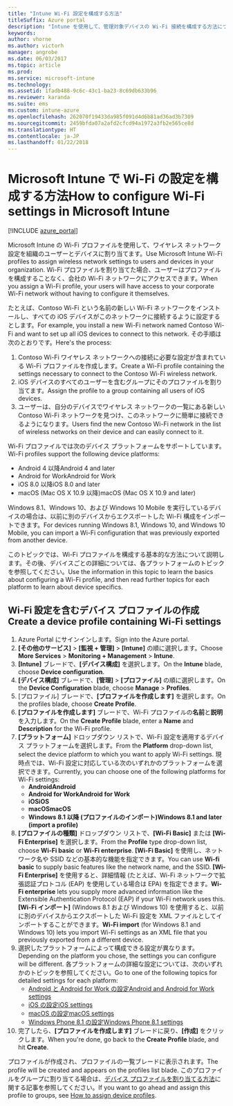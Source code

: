 ```yaml
---
title: "Intune Wi-Fi 設定を構成する方法"
titleSuffix: Azure portal
description: "Intune を使用して、管理対象デバイスの Wi-Fi 接続を構成する方法について説明します。\""
keywords: 
author: vhorne
ms.author: victorh
manager: angrobe
ms.date: 06/03/2017
ms.topic: article
ms.prod: 
ms.service: microsoft-intune
ms.technology: 
ms.assetid: 1fadb488-9c6c-43c1-ba23-8c69db633b96
ms.reviewer: karanda
ms.suite: ems
ms.custom: intune-azure
ms.openlocfilehash: 262070f19433da985f091d4d6b81ad36ad3b7309
ms.sourcegitcommit: 2459bfda07a2afd2cfcd94a1972a3fb2e565ce8d
ms.translationtype: HT
ms.contentlocale: ja-JP
ms.lasthandoff: 01/22/2018
---
```

# <a name="how-to-configure-wi-fi-settings-in-microsoft-intune"></a><span data-ttu-id="5ab28-103">Microsoft Intune で Wi-Fi の設定を構成する方法</span><span class="sxs-lookup"><span data-stu-id="5ab28-103">How to configure Wi-Fi settings in Microsoft Intune</span></span>

[!INCLUDE [azure_portal](./includes/azure_portal.md)]

<span data-ttu-id="5ab28-104">Microsoft Intune の Wi-Fi プロファイルを使用して、ワイヤレス ネットワーク設定を組織のユーザーとデバイスに割り当てます。</span><span class="sxs-lookup"><span data-stu-id="5ab28-104">Use Microsoft Intune Wi-Fi profiles to assign wireless network settings to users and devices in your organization.</span></span> <span data-ttu-id="5ab28-105">Wi-Fi プロファイルを割り当てた場合、ユーザーはプロファイルを構成することなく、会社の Wi-Fi ネットワークにアクセスできます。</span><span class="sxs-lookup"><span data-stu-id="5ab28-105">When you assign a Wi-Fi profile, your users will have access to your corporate Wi-Fi network without having to configure it themselves.</span></span>

<span data-ttu-id="5ab28-106">たとえば、Contoso Wi-Fi という名前の新しい Wi-Fi ネットワークをインストールし、すべての iOS デバイスがこのネットワークに接続するように設定するとします。</span><span class="sxs-lookup"><span data-stu-id="5ab28-106">For example, you install a new Wi-Fi network named Contoso Wi-Fi and want to set up all iOS devices to connect to this network.</span></span> <span data-ttu-id="5ab28-107">その手順は次のとおりです。</span><span class="sxs-lookup"><span data-stu-id="5ab28-107">Here's the process:</span></span>

1. <span data-ttu-id="5ab28-108">Contoso Wi-Fi ワイヤレス ネットワークへの接続に必要な設定が含まれている Wi-Fi プロファイルを作成します。</span><span class="sxs-lookup"><span data-stu-id="5ab28-108">Create a Wi-Fi profile containing the settings necessary to connect to the Contoso Wi-Fi wireless network.</span></span>
2. <span data-ttu-id="5ab28-109">iOS デバイスのすべてのユーザーを含むグループにそのプロファイルを割り当てます。</span><span class="sxs-lookup"><span data-stu-id="5ab28-109">Assign the profile to a group containing all users of iOS devices.</span></span>
3. <span data-ttu-id="5ab28-110">ユーザーは、自分のデバイスでワイヤレス ネットワークの一覧にある新しい Contoso Wi-Fi ネットワークを見つけ、このネットワークに簡単に接続できるようになります。</span><span class="sxs-lookup"><span data-stu-id="5ab28-110">Users find the new Contoso Wi-Fi network in the list of wireless networks on their device and can easily connect to it.</span></span>

<span data-ttu-id="5ab28-111">Wi-Fi プロファイルでは次のデバイス プラットフォームをサポートしています。</span><span class="sxs-lookup"><span data-stu-id="5ab28-111">Wi-Fi profiles support the following device platforms:</span></span>

- <span data-ttu-id="5ab28-112">Android 4 以降</span><span class="sxs-lookup"><span data-stu-id="5ab28-112">Android 4 and later</span></span>
- <span data-ttu-id="5ab28-113">Android for Work</span><span class="sxs-lookup"><span data-stu-id="5ab28-113">Android for Work</span></span>
- <span data-ttu-id="5ab28-114">iOS 8.0 以降</span><span class="sxs-lookup"><span data-stu-id="5ab28-114">iOS 8.0 and later</span></span>
- <span data-ttu-id="5ab28-115">macOS (Mac OS X 10.9 以降)</span><span class="sxs-lookup"><span data-stu-id="5ab28-115">macOS (Mac OS X 10.9 and later)</span></span>

<span data-ttu-id="5ab28-116">Windows 8.1、Windows 10、および Windows 10 Mobile を実行しているデバイスの場合は、以前に別のデバイスからエクスポートした Wi-Fi 構成をインポートできます。</span><span class="sxs-lookup"><span data-stu-id="5ab28-116">For devices running Windows 8.1, Windows 10, and Windows 10 Mobile, you can import a Wi-Fi configuration that was previously exported from another device.</span></span>

<span data-ttu-id="5ab28-117">このトピックでは、Wi-Fi プロファイルを構成する基本的な方法について説明します。その後、デバイスごとの詳細については、各プラットフォームのトピックを参照してください。</span><span class="sxs-lookup"><span data-stu-id="5ab28-117">Use the information in this topic to learn the basics about configuring a Wi-Fi profile, and then read further topics for each platform to learn about device specifics.</span></span>

## <a name="create-a-device-profile-containing-wi-fi-settings"></a><span data-ttu-id="5ab28-118">Wi-Fi 設定を含むデバイス プロファイルの作成</span><span class="sxs-lookup"><span data-stu-id="5ab28-118">Create a device profile containing Wi-Fi settings</span></span>

1. <span data-ttu-id="5ab28-119">Azure Portal にサインインします。</span><span class="sxs-lookup"><span data-stu-id="5ab28-119">Sign into the Azure portal.</span></span>
2. <span data-ttu-id="5ab28-120">**[その他のサービス]** > **[監視 + 管理]** > **[Intune]** の順に選択します。</span><span class="sxs-lookup"><span data-stu-id="5ab28-120">Choose **More Services** > **Monitoring + Management** > **Intune**.</span></span>
3. <span data-ttu-id="5ab28-121">**[Intune]** ブレードで、**[デバイス構成]** を選択します。</span><span class="sxs-lookup"><span data-stu-id="5ab28-121">On the **Intune** blade, choose **Device configuration**.</span></span>
2. <span data-ttu-id="5ab28-122">**[デバイス構成]** ブレードで、**[管理]** > **[プロファイル]** の順に選択します。</span><span class="sxs-lookup"><span data-stu-id="5ab28-122">On the **Device Configuration** blade, choose **Manage** > **Profiles**.</span></span>
3. <span data-ttu-id="5ab28-123">[プロファイル] ブレードで、**[プロファイルを作成します]** を選択します。</span><span class="sxs-lookup"><span data-stu-id="5ab28-123">On the profiles blade, choose **Create Profile**.</span></span>
4. <span data-ttu-id="5ab28-124">**[プロファイルを作成します]** ブレードで、Wi-Fi プロファイルの**名前**と**説明**を入力します。</span><span class="sxs-lookup"><span data-stu-id="5ab28-124">On the **Create Profile** blade, enter a **Name** and **Description** for the Wi-Fi profile.</span></span>
5. <span data-ttu-id="5ab28-125">**[プラットフォーム]** ドロップダウン リストで、Wi-Fi 設定を適用するデバイス プラットフォームを選択します。</span><span class="sxs-lookup"><span data-stu-id="5ab28-125">From the **Platform** drop-down list, select the device platform to which you want to apply Wi-Fi settings.</span></span> <span data-ttu-id="5ab28-126">現時点では、Wi-Fi 設定に対応している次のいずれかのプラットフォームを選択できます。</span><span class="sxs-lookup"><span data-stu-id="5ab28-126">Currently, you can choose one of the following platforms for Wi-Fi settings:</span></span>
    - <span data-ttu-id="5ab28-127">**Android**</span><span class="sxs-lookup"><span data-stu-id="5ab28-127">**Android**</span></span>
    - <span data-ttu-id="5ab28-128">**Android for Work**</span><span class="sxs-lookup"><span data-stu-id="5ab28-128">**Android for Work**</span></span>
    - <span data-ttu-id="5ab28-129">**iOS**</span><span class="sxs-lookup"><span data-stu-id="5ab28-129">**iOS**</span></span>
    - <span data-ttu-id="5ab28-130">**macOS**</span><span class="sxs-lookup"><span data-stu-id="5ab28-130">**macOS**</span></span>
    - <span data-ttu-id="5ab28-131">**Windows 8.1 以降 (プロファイルのインポート)**</span><span class="sxs-lookup"><span data-stu-id="5ab28-131">**Windows 8.1 and later (import a profile)**</span></span>
6. <span data-ttu-id="5ab28-132">**[プロファイルの種類]** ドロップダウン リストで、**[Wi-Fi Basic]** または **[Wi-Fi Enterprise]** を選択します。</span><span class="sxs-lookup"><span data-stu-id="5ab28-132">From the **Profile** type drop-down list, choose **Wi-Fi basic** or **Wi-Fi enterprise**.</span></span> <span data-ttu-id="5ab28-133">**[Wi-Fi Basic]** を使用し、ネットワーク名や SSID などの基本的な機能を指定できます。</span><span class="sxs-lookup"><span data-stu-id="5ab28-133">You can use **Wi-fi basic** to supply basic features like the network name, and the SSID.</span></span> <span data-ttu-id="5ab28-134">**[Wi-Fi Enterprise]** を使用すると、詳細情報 (たとえば、Wi-Fi ネットワークで拡張認証プロトコル (EAP) を使用している場合は EPA) を指定できます。</span><span class="sxs-lookup"><span data-stu-id="5ab28-134">**Wi-Fi enterprise** lets you supply more advanced information like the  Extensible Authentication Protocol (EAP) if your Wi-Fi network uses this.</span></span> <span data-ttu-id="5ab28-135">**[Wi-Fi インポート]** (Windows 8.1 および Windows 10) を使用すると、以前に別のデバイスからエクスポートした Wi-Fi 設定を XML ファイルとしてインポートすることができます。</span><span class="sxs-lookup"><span data-stu-id="5ab28-135">**Wi-Fi import** (for Windows 8.1 and Windows 10) lets you import Wi-Fi settings as an XML file that you previously exported from a different device.</span></span>
7. <span data-ttu-id="5ab28-136">選択したプラットフォームによって構成できる設定が異なります。</span><span class="sxs-lookup"><span data-stu-id="5ab28-136">Depending on the platform you chose, the settings you can configure will be different.</span></span> <span data-ttu-id="5ab28-137">各プラットフォームの詳細な設定については、次のいずれかのトピックを参照してください。</span><span class="sxs-lookup"><span data-stu-id="5ab28-137">Go to one of the following topics for detailed settings for each platform:</span></span>
    - [<span data-ttu-id="5ab28-138">Android と Android for Work の設定</span><span class="sxs-lookup"><span data-stu-id="5ab28-138">Android and Android for Work settings</span></span>](wi-fi-settings-android.md)
    - [<span data-ttu-id="5ab28-139">iOS の設定</span><span class="sxs-lookup"><span data-stu-id="5ab28-139">iOS settings</span></span>](wi-fi-settings-ios.md)
    - [<span data-ttu-id="5ab28-140">macOS の設定</span><span class="sxs-lookup"><span data-stu-id="5ab28-140">macOS settings</span></span>](wi-fi-settings-macos.md)
    - [<span data-ttu-id="5ab28-141">Windows Phone 8.1 の設定</span><span class="sxs-lookup"><span data-stu-id="5ab28-141">Windows Phone 8.1 settings</span></span>](wi-fi-settings-import-windows-8-1.md)
8. <span data-ttu-id="5ab28-142">完了したら、**[プロファイルを作成します]** ブレードに戻り、**[作成]** をクリックします。</span><span class="sxs-lookup"><span data-stu-id="5ab28-142">When you're done, go back to the **Create Profile** blade, and hit **Create**.</span></span>

<span data-ttu-id="5ab28-143">プロファイルが作成され、プロファイルの一覧ブレードに表示されます。</span><span class="sxs-lookup"><span data-stu-id="5ab28-143">The profile will be created and appears on the profiles list blade.</span></span>
<span data-ttu-id="5ab28-144">このプロファイルをグループに割り当てる場合は、[デバイス プロファイルを割り当てる方法](device-profile-assign.md)に関する記事を参照してください。</span><span class="sxs-lookup"><span data-stu-id="5ab28-144">If you want to go ahead and assign this profile to groups, see [How to assign device profiles](device-profile-assign.md).</span></span>
